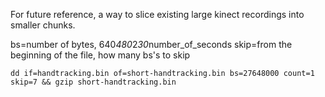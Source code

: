 For future reference, a way to slice existing large kinect recordings into smaller chunks.

bs=number of bytes, 640*480*2*30*number_of_seconds
skip=from the beginning of the file, how many bs's to skip

    dd if=handtracking.bin of=short-handtracking.bin bs=27648000 count=1 skip=7 && gzip short-handtracking.bin
